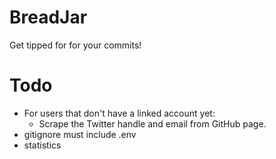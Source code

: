 # BreadJar
Get tipped for for your commits!

# Todo
- For users that don't have a linked account yet:
    - Scrape the Twitter handle and email from GitHub page.
- gitignore must include .env
- statistics